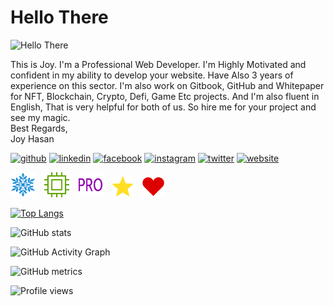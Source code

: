 # Hello There 
![Hello There ](https://t3.ftcdn.net/jpg/02/37/57/40/240_F_237574042_UUqnYdNfjWZMdCoZuvsZmHcfDCmC36nN.jpg)

This is Joy. I'm a Professional Web Developer. I'm Highly Motivated and confident in my ability to develop your website. Have Also 3 years of experience on this sector. I'm also work on Gitbook, GitHub and Whitepaper for NFT, Blockchain, Crypto, Defi, Game Etc projects. And I'm also fluent in English, That is very helpful for both of us. So hire me for your project and see my magic. <br> 
Best Regards, <br> 
Joy Hasan



[<img src='https://cdn.jsdelivr.net/npm/simple-icons@3.0.1/icons/github.svg' alt='github' height='40'>](https://github.com/devjoyhasan)  [<img src='https://cdn.jsdelivr.net/npm/simple-icons@3.0.1/icons/linkedin.svg' alt='linkedin' height='40'>](https://www.linkedin.com/in/#/)  [<img src='https://cdn.jsdelivr.net/npm/simple-icons@3.0.1/icons/facebook.svg' alt='facebook' height='40'>](https://www.facebook.com/#)  [<img src='https://cdn.jsdelivr.net/npm/simple-icons@3.0.1/icons/instagram.svg' alt='instagram' height='40'>](https://www.instagram.com/#/)  [<img src='https://cdn.jsdelivr.net/npm/simple-icons@3.0.1/icons/twitter.svg' alt='twitter' height='40'>](https://twitter.com/#)  [<img src='https://cdn.jsdelivr.net/npm/simple-icons@3.0.1/icons/icloud.svg' alt='website' height='40'>](#)  

<a href='https://archiveprogram.github.com/'><img src='https://raw.githubusercontent.com/acervenky/animated-github-badges/master/assets/acbadge.gif' width='40' height='40'></a> <a href='https://docs.github.com/en/developers'><img src='https://raw.githubusercontent.com/acervenky/animated-github-badges/master/assets/devbadge.gif' width='40' height='40'></a> <a href='https://github.com/pricing'><img src='https://raw.githubusercontent.com/acervenky/animated-github-badges/master/assets/pro.gif' width='40' height='40'></a> <a href='https://stars.github.com/'><img src='https://raw.githubusercontent.com/acervenky/animated-github-badges/master/assets/starbadge.gif' width='35' height='35'></a> <a href='https://docs.github.com/en/github/supporting-the-open-source-community-with-github-sponsors'><img src='https://raw.githubusercontent.com/acervenky/animated-github-badges/master/assets/sponsorbadge.gif' width='35' height='35'></a> 

[![Top Langs](https://github-readme-stats.vercel.app/api/top-langs/?username=devjoyhasan)](https://github.com/anuraghazra/github-readme-stats)

![GitHub stats](https://github-readme-stats.vercel.app/api?username=devjoyhasan&show_icons=true&count_private=true)  

![GitHub Activity Graph](https://activity-graph.herokuapp.com/graph?username=devjoyhasan)  

![GitHub metrics](https://metrics.lecoq.io/devjoyhasan)  

![Profile views](https://gpvc.arturio.dev/devjoyhasan)  
